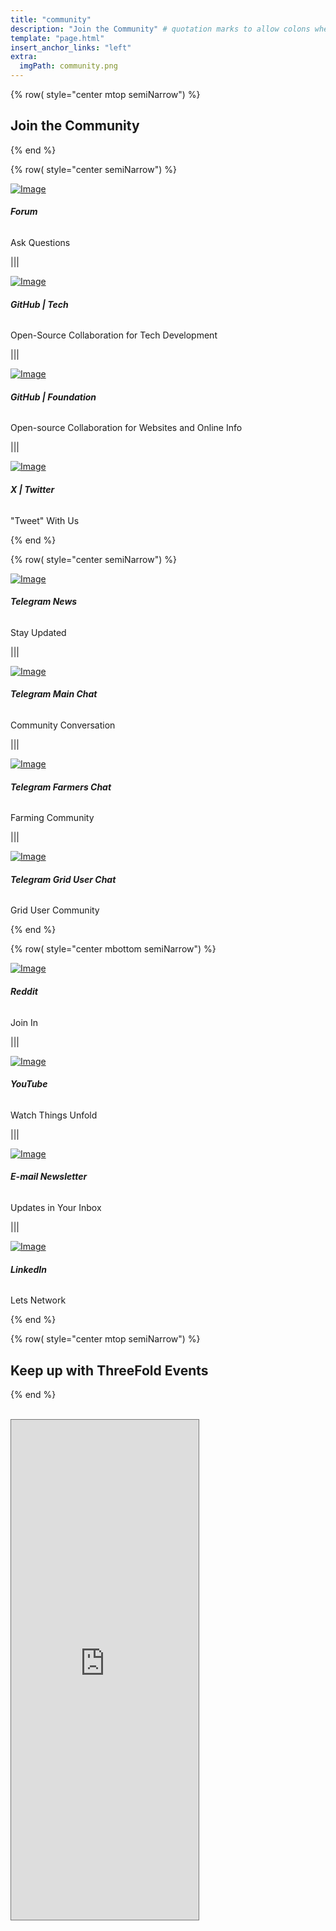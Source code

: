 ```yaml
---
title: "community"
description: "Join the Community" # quotation marks to allow colons where used
template: "page.html"
insert_anchor_links: "left"
extra:
  imgPath: community.png
---
```


<!-- section 1 (header) -->

<div class="container mx-auto">


{% row( style="center mtop semiNarrow") %}


## **Join the <span class="blue">Community</span>**

{% end %}

{% row( style="center semiNarrow") %}

<div class="myscale">

[![Image](discourse.png#social)](https://forum.threefold.io/)

</div>

###### **Forum**

<p class="text-base leading-snug">Ask Questions<p>

|||

<div class="myscale">

[![Image](gh.png#social)](https://github.com/threefoldfoundation)

</div>

###### **GitHub | Tech**

<p class="text-base leading-snug">Open-Source Collaboration for Tech Development<p>

|||

<div class="myscale">

[![Image](gh.png#social)](https://github.com/threefoldtech)

</div>

###### **GitHub | Foundation**

<p class="text-base leading-snug">Open-source Collaboration for Websites and Online Info<p>

|||

<div class="myscale">

[![Image](x.png#social)](https://x.com/threefold_io)

</div>

###### **X | Twitter**

<p class="text-base leading-snug">"Tweet" With Us<p>

{% end %}

{% row( style="center semiNarrow") %}

<div class="myscale">

[![Image](telegram.png#social)](https://t.me/threefoldnews)

</div>

###### **Telegram News**

<p class="text-base leading-snug">Stay Updated<p>

|||

<div class="myscale">

[![Image](telegram.png#social)](https://t.me/threefold)

</div>

###### **Telegram Main Chat**

<p class="text-base leading-snug">Community Conversation<p>

|||

<div class="myscale">

[![Image](telegram.png#social)](https://t.me/threefoldfarmers)

</div>

###### **Telegram Farmers Chat**

<p class="text-base leading-snug">Farming Community<p>

|||

<div class="myscale">

[![Image](telegram.png#social)](https://t.me/threefoldtesting)

</div>

###### **Telegram Grid User Chat**

<p class="text-base leading-snug">Grid User Community<p>

{% end %}



{% row( style="center mbottom semiNarrow") %}

<div class="myscale">

[![Image](reddit.png#social)](https://www.reddit.com/r/threefold/)

</div>

###### **Reddit**

<p class="text-base leading-snug">Join In<p>

|||

<div class="myscale">

[![Image](youtube.png#social)](https://www.youtube.com/@ThreeFoldFoundation)

</div>

###### **YouTube**

<p class="text-base leading-snug">Watch Things Unfold<p>

|||

<div class="myscale">

<a target="_self" href="javascript:;" onclick="ml_account('webforms', '3562741', 'n7q9l7', 'show')">

![Image](mail.png#social)

</a>

</div>

###### **E-mail Newsletter**

<p class="text-base leading-snug">Updates in Your Inbox<p>


|||

<div class="myscale">

[![Image](linkedin.png#social)](https://www.linkedin.com/company/threefold-io/)

</div>

###### **LinkedIn**

<p class="text-base leading-snug">Lets Network<p>

{% end %}


{% row( style="center mtop semiNarrow") %}


## **Keep up with <span class="blue">ThreeFold Events</span>**

{% end %}

<br>

<iframe class="mx-auto w-full" src="https://calendar.google.com/calendar/embed?height=600&wkst=2&ctz=Europe%2FBrussels&bgcolor=%23ffffff&title&showTitle=0&showPrint=0&showCalendars=0&src=Y185OGMwNTEwZDVlMmMzMGY1MGM1NTNmZmUxZDNiOTRjMTliMzRmNTNiNDhhNzY3NjdkNDEyNTU3ZjVhYzc1ODAyQGdyb3VwLmNhbGVuZGFyLmdvb2dsZS5jb20&color=%2333B679" style="border:solid 1px #777"  frameborder="0" height="800px"></iframe>


</div>


<style>

.myscale{
  transition: transform .5s; 
}

.myscale:hover{
  transform: scale(1.2); 
}
  </style>